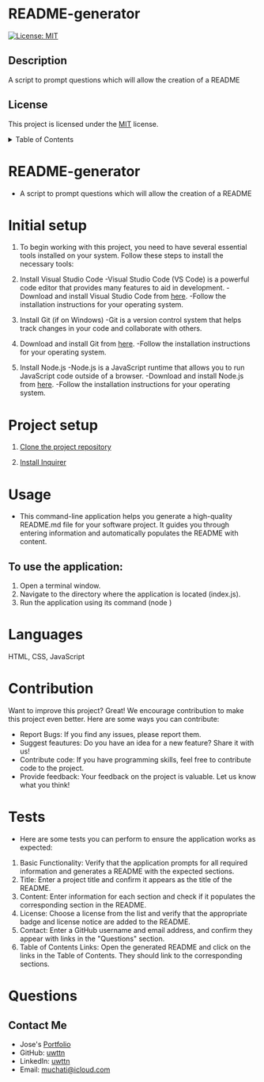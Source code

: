 # README-generator

  [![License: MIT](https://img.shields.io/badge/License-MIT-blue.svg)](https://opensource.org/licenses/MIT)

   ## Description
  A script to prompt questions which will allow the creation of a README

  ## License
  This project is licensed under the [MIT](https://opensource.org/licenses/MIT) license.

<details>
<summary>Table of Contents</summary>

* [Title](#README-generator) 
* [Initial Setup](#initial-setup)
* [Project Setup](#project-setup)
* [Languages](#languages)
* [Usage](#usage)
* [Contribution](#contribution)
* [Questions](#questions)

</details>

# README-generator
- A script to prompt questions which will allow the creation of a README

# Initial setup

1. To begin working with this project, you need to have several essential tools installed on your system. Follow these steps to install the necessary tools:

2. Install Visual Studio Code
-Visual Studio Code (VS Code) is a powerful code editor that provides many features to aid in development.
-Download and install Visual Studio Code from [here](https://code.visualstudio.com/Download).
-Follow the installation instructions for your operating system.

3. Install Git (if on Windows)
-Git is a version control system that helps track changes in your code and collaborate with others.

4. Download and install Git from [here](https://git-scm.com/downloads).
-Follow the installation instructions for your operating system.

5. Install Node.js
-Node.js is a JavaScript runtime that allows you to run JavaScript code outside of a browser.
-Download and install Node.js from [here](https://nodejs.org/en).
-Follow the installation instructions for your operating system.

# Project setup

1. [Clone the project repository](https://docs.github.com/en/repositories/creating-and-managing-repositories/cloning-a-repository)

2. [Install Inquirer](https://www.npmjs.com/package/inquirer/v/8.2.4)

# Usage
- This command-line application helps you generate a high-quality README.md file for your software project. It guides you through entering information and automatically populates the README with content.

## To use the application:
1. Open a terminal window.
2. Navigate to the directory where the application is located (index.js).
3. Run the application using its command (node <filepath>)

# Languages
HTML, CSS, JavaScript

# Contribution
Want to improve this project? Great! We encourage contribution to make this project even better. Here are some ways you can contribute:
- Report Bugs: If you find any issues, please report them.
- Suggest feautures: Do you have an idea for a new feature? Share it with us!
- Contribute code: If you have programming skills, feel free to contribute code to the project.
- Provide feedback: Your feedback on the project is valuable. Let us know what you think!

# Tests
- Here are some tests you can perform to ensure the application works as expected:
1. Basic Functionality: Verify that the application prompts for all required information and generates a README with the expected sections.
2. Title: Enter a project title and confirm it appears as the title of the README.
3. Content: Enter information for each section and check if it populates the corresponding section in the README.
4. License: Choose a license from the list and verify that the appropriate badge and license notice are added to the README.
5. Contact: Enter a GitHub username and email address, and confirm they appear with links in the "Questions" section.
6. Table of Contents Links: Open the generated README and click on the links in the Table of Contents. They should link to the corresponding sections.


# Questions
## Contact Me

- Jose's [Portfolio](https://uwttn.github.io/portfolio/)
- GitHub: [uwttn](https://github.com/uwttn)
- LinkedIn: [uwttn](https://www.linkedin.com/in/uwttn)
- Email: muchati@icloud.com
